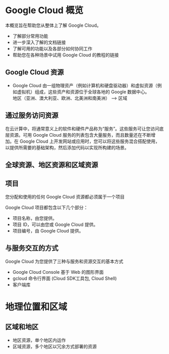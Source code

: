 # Google Cloud 概览
本概览旨在帮助您从整体上了解 Google Cloud。
* 了解部分常用功能
* 进一步深入了解的文档链接
* 了解可用的功能以及各部分如何协同工作
* 帮助您在各种场景中试用 Google Cloud 的教程的链接

## Google Cloud 资源
* Google Cloud 由一组物理资产（例如计算机和硬盘驱动器）和虚拟资源（例如虚拟机）组成，这些资产和资源位于全球各地的 Google 数据中心。  
地区（亚洲、澳大利亚、欧洲、北美洲和南美洲） --> 区域

## 通过服务访问资源
在云计算中，将通常意义上的软件和硬件产品称为“服务”。这些服务可让您访问底层资源。可用 Google Cloud 服务的列表包含大量服务，而且数量还在不断增加。在 Google Cloud 上开发网站或应用时，您可以将这些服务混合搭配使用，以提供所需要的基础架构，然后添加代码以实现所构建的场景。

## 全球资源、地区资源和区域资源

## 项目
您分配和使用的任何 Google Cloud 资源都必须属于一个项目  

Google Cloud 项目都包含以下几个部分：
* 项目名称，由您提供。
* 项目 ID，可以由您或 Google Cloud 提供。
* 项目编号，由 Google Cloud 提供。

## 与服务交互的方式
Google Cloud 为您提供了三种与服务和资源交互的基本方式
* Google Cloud Console 基于 Web 的图形界面
* gcloud 命令行界面 (Cloud SDK工具包, Cloud Shell)
* 客户端库

# 地理位置和区域
## 区域和地区
* 地区资源，单个地区内运作
* 区域资源，多个地区以冗余方式部署的资源